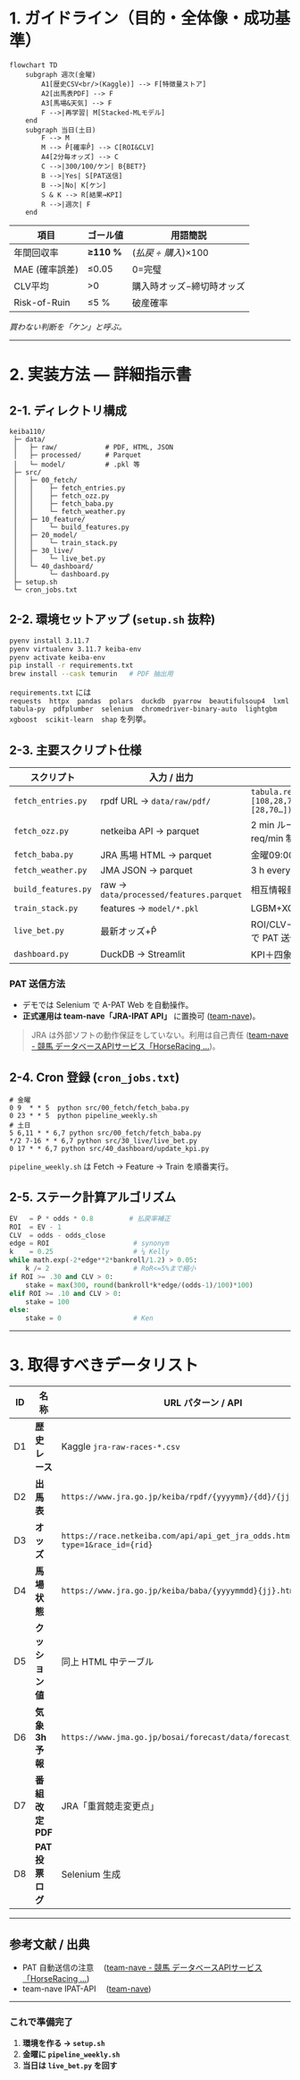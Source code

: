 # 1. ガイドライン（目的・全体像・成功基準）

```mermaid
flowchart TD
    subgraph 週次(金曜)
        A1[歴史CSV<br/>(Kaggle)] --> F[特徴量ストア]
        A2[出馬表PDF] --> F
        A3[馬場&天気] --> F
        F -->|再学習| M[Stacked-MLモデル]
    end
    subgraph 当日(土日)
        F --> M
        M --> P̂[確率P̂] --> C[ROI&CLV]
        A4[2分毎オッズ] --> C
        C -->|300/100/ケン| B{BET?}
        B -->|Yes| S[PAT送信]
        B -->|No| K[ケン]
        S & K --> R[結果→KPI]
        R -->|週次| F
    end
```

| 項目 | ゴール値 | 用語簡説 |
|------|----------|---------|
| 年間回収率 | **≥110 %** | (*払戻 ÷ 購入*)×100 |
| MAE (確率誤差) | ≤0.05 | 0=完璧 |
| CLV平均 | >0 | 購入時オッズ−締切時オッズ |
| Risk-of-Ruin | ≤5 % | 破産確率 |

*買わない判断を「ケン」と呼ぶ。*  

---

# 2. 実装方法 ― 詳細指示書

## 2-1. ディレクトリ構成

```
keiba110/
 ├─ data/
 │   ├─ raw/            # PDF, HTML, JSON
 │   ├─ processed/      # Parquet
 │   └─ model/          # .pkl 等
 ├─ src/
 │   ├─ 00_fetch/
 │   │    ├─ fetch_entries.py
 │   │    ├─ fetch_ozz.py
 │   │    ├─ fetch_baba.py
 │   │    └─ fetch_weather.py
 │   ├─ 10_feature/
 │   │    └─ build_features.py
 │   ├─ 20_model/
 │   │    └─ train_stack.py
 │   ├─ 30_live/
 │   │    └─ live_bet.py
 │   └─ 40_dashboard/
 │        └─ dashboard.py
 ├─ setup.sh
 └─ cron_jobs.txt
```

## 2-2. 環境セットアップ (`setup.sh` 抜粋)

```bash
pyenv install 3.11.7
pyenv virtualenv 3.11.7 keiba-env
pyenv activate keiba-env
pip install -r requirements.txt
brew install --cask temurin   # PDF 抽出用
```

`requirements.txt` には  
`requests  httpx  pandas  polars  duckdb  pyarrow  beautifulsoup4  lxml  tabula-py  pdfplumber  selenium  chromedriver-binary-auto  lightgbm  xgboost  scikit-learn  shap` を列挙。

## 2-3. 主要スクリプト仕様

| スクリプト | 入力 / 出力 | ポイント |
|-----------|-------------|----------|
| `fetch_entries.py` | rpdf URL → `data/raw/pdf/` | `tabula.read_pdf(area=[108,28,790,566], columns=[28,70…])` |
| `fetch_ozz.py` | netkeiba API → parquet | 2 min ループ。User-Agent付き / 2 req/min 制限 |
| `fetch_baba.py` | JRA 馬場 HTML → parquet | 金曜09:00・当日06:05/11:05 |
| `fetch_weather.py` | JMA JSON → parquet | 3 h every day |
| `build_features.py` | raw → `data/processed/features.parquet` | 相互情報量 <0.01 で列削除 |
| `train_stack.py` | features → `model/*.pkl` | LGBM+XGB+Logit→Isotonic→Stack |
| `live_bet.py` | 最新オッズ+P̂ | ROI/CLV→ステーク計算→Selenium で PAT 送信 |
| `dashboard.py` | DuckDB → Streamlit | KPI＋四象限チャート |

### PAT 送信方法

* デモでは Selenium で A-PAT Web を自動操作。  
* **正式運用は team-nave「JRA-IPAT API」** に置換可  ([team-nave](https://blog.team-nave.com/products/?utm_source=chatgpt.com))。  

> JRA は外部ソフトの動作保証をしていない。利用は自己責任  ([team-nave - 競馬 データベースAPIサービス「HorseRacing ...](https://www.team-nave.com/system/jp/products/kbdbapi/?utm_source=chatgpt.com))。

## 2-4. Cron 登録 (`cron_jobs.txt`)

```
# 金曜
0 9  * * 5  python src/00_fetch/fetch_baba.py
0 23 * * 5  python pipeline_weekly.sh
# 土日
5 6,11 * * 6,7 python src/00_fetch/fetch_baba.py
*/2 7-16 * * 6,7 python src/30_live/live_bet.py
0 17 * * 6,7 python src/40_dashboard/update_kpi.py
```

`pipeline_weekly.sh` は Fetch → Feature → Train を順番実行。

## 2-5. ステーク計算アルゴリズム

```python
EV   = P̂ * odds * 0.8         # 払戻率補正
ROI  = EV - 1
CLV  = odds - odds_close
edge = ROI                     # synonym
k    = 0.25                    # ¼ Kelly
while math.exp(-2*edge**2*bankroll/1.2) > 0.05:
    k /= 2                     # RoR<=5%まで縮小
if ROI >= .30 and CLV > 0:
    stake = max(300, round(bankroll*k*edge/(odds-1)/100)*100)
elif ROI >= .10 and CLV > 0:
    stake = 100
else:
    stake = 0                  # Ken
```

---

# 3. 取得すべきデータリスト

| ID | 名称 | URL パターン / API | 主キー | フィールド例 | 形式 | 更新 |
|----|------|-------------------|-------|-------------|------|------|
| D1 | **歴史レース** | Kaggle `jra-raw-races-*.csv` | `race_id` | date, course, time, lap | CSV | 初回DL |
| D2 | **出馬表** | `https://www.jra.go.jp/keiba/rpdf/{yyyymm}/{dd}/{jjj}.pdf` | `race_id` | horse_id, draw, weight | PDF | 金曜23 |
| D3 | **オッズ** | `https://race.netkeiba.com/api/api_get_jra_odds.html?type=1&race_id={rid}` | `race_id` + 2 min スタンプ | umaban, odds_win, odds_plc | JSON | 2 min |
| D4 | **馬場状態** | `https://www.jra.go.jp/keiba/baba/{yyyymmdd}{jj}.html` | `date,course` | turf_state, dirt_state, moisture | HTML | 金曜/当日 |
| D5 | **クッション値** | 同上 HTML 中テーブル | `date,course` | cushion_val | HTML | 同上 |
| D6 | **気象 3h 予報** | `https://www.jma.go.jp/bosai/forecast/data/forecast/{area}.json` | `datetime,area` | weather, temp, wind | JSON | 3 h |
| D7 | **番組改定 PDF** | JRA「重賞競走変更点」 | `race_name` | dist_change, date_change | PDF | 年次 |
| D8 | **PAT 投票ログ** | Selenium 生成 | txn_id | race_id, stake, result | CSV | 各BET |

---

## 参考文献 / 出典

* PAT 自動送信の注意  ([team-nave - 競馬 データベースAPIサービス「HorseRacing ...](https://www.team-nave.com/system/jp/products/kbdbapi/?utm_source=chatgpt.com))  
* team-nave IPAT-API  ([team-nave](https://blog.team-nave.com/products/?utm_source=chatgpt.com))  

---

### これで準備完了

1. **環境を作る → `setup.sh`**  
2. **金曜に `pipeline_weekly.sh`**  
3. **当日は `live_bet.py` を回す**  
